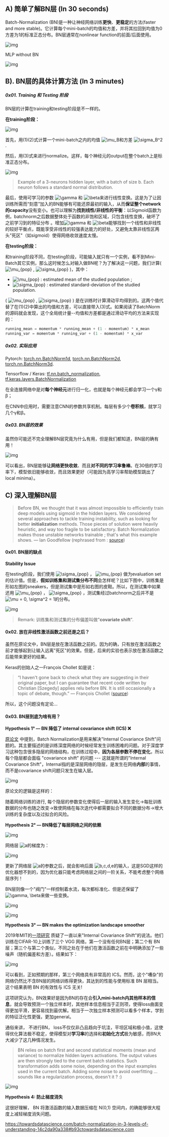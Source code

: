 ## A) 简单了解BN层 (In 30 seconds)

Batch-Normalization (BN)是一种让神经网络训练**更快**、**更稳定**的方法(faster and more stable)。它计算每个mini-batch的均值和方差，并将其拉回到均值为0方差为1的标准正态分布。BN层通常在nonlinear function的前面/后面使用。

![img](https://pic4.zhimg.com/v2-9e2198bf0ea2a549452cf62a61d17e5f_b.png)

MLP without BN

![img](https://pic4.zhimg.com/v2-d75222a6af3dd250b2bbd5917d0aa6ff_b.png)



## B). BN层的具体计算方法 (In 3 minutes)

##### 0x01. Training 和 Testing 阶段

BN层的计算在training和testing阶段是不一样的。

**在training阶段：**

![img](https://pic3.zhimg.com/v2-4ad9e30dce24ed781f3b37e68a21d36e_b.png)

首先，用(1)(2)式计算一个mini-batch之内的均值 ![\mu_B](https://www.zhihu.com/equation?tex=%5Cmu_B)和方差 ![\sigma_B^2](https://www.zhihu.com/equation?tex=%5Csigma_B%5E2).

然后，用(3)式来进行normalize。这样，每个神经元的output在整个batch上是标准正态分布。

![img](https://pic2.zhimg.com/v2-8d9ade5e79d6d31bd0fbb2d259024279_b.png)

> Example of a 3-neurons hidden layer, with a batch of size b. Each neuron follows a standard normal distribution.

最后，使用可学习的参数 ![\gamma](https://www.zhihu.com/equation?tex=%5Cgamma) 和 ![\beta](https://www.zhihu.com/equation?tex=%5Cbeta)来进行线性变换。这是为了让因训练所需而“刻意”加入的BN能够有可能还原最初的输入，从而**保证整个network的capacity**没有变小。也可以理解为**找到线性/非线性的平衡**：以Sigmoid函数为例，batchnorm之后数据整体处于函数的非饱和区域，只包含线性变换，破坏了之前学习到的特征分布 。增加![\gamma](https://www.zhihu.com/equation?tex=%5Cgamma) 和 ![\beta](https://www.zhihu.com/equation?tex=%5Cbeta)能够找到一个线性和非线性的较好平衡点，既能享受非线性的较强表达能力的好处，又避免太靠非线性区两头"死区"（如sigmoid）使得网络收敛速度太慢。

**在testing阶段：**

和training阶段不同，在testing阶段，可能输入就只有一个实例，看不到Mini-Batch其它实例，那么这时候怎么对输入做BN呢？为了解决这一问题，我们计算( ![\mu_{pop}](https://www.zhihu.com/equation?tex=%5Cmu_%7Bpop%7D)  , ![\sigma_{pop}](https://www.zhihu.com/equation?tex=%5Csigma_%7Bpop%7D)  )，其中：

-  ![\mu_{pop}](https://www.zhihu.com/equation?tex=%5Cmu_%7Bpop%7D)   : estimated mean of the studied population ;
-  ![\sigma_{pop}](https://www.zhihu.com/equation?tex=%5Csigma_%7Bpop%7D)   : estimated standard-deviation of the studied population.

( ![\mu_{pop}](https://www.zhihu.com/equation?tex=%5Cmu_%7Bpop%7D)   , ![\sigma_{pop}](https://www.zhihu.com/equation?tex=%5Csigma_%7Bpop%7D)  ) 是在训练时计算滑动平均得到的。这两个值代替了在(1)(2)中算出的均值和方差，可以直接带入(3)式。如果阅读了BatchNorm的源码就会发现，这个全局统计量--均值和方差都是通过滑动平均的方法来实现的：

```python
running_mean = momentum * running_mean + (1 - momentum) * x_mean
running_var = momentum * running_var + (1 - momentum) * x_var
```



##### 0x02. 实际应用

Pytorch: [torch.nn.BatchNorm1d](https://pytorch.org/docs/stable/generated/torch.nn.BatchNorm1d.html), [torch.nn.BatchNorm2d](https://pytorch.org/docs/stable/generated/torch.nn.BatchNorm2d.html), [torch.nn.BatchNorm3d](https://pytorch.org/docs/stable/generated/torch.nn.BatchNorm3d.html).

Tensorflow / Keras: [tf.nn.batch_normalization](https://www.tensorflow.org/api_docs/python/tf/nn/batch_normalization), [tf.keras.layers.BatchNormalization](https://www.tensorflow.org/api_docs/python/tf/keras/layers/BatchNormalization)

在全连接网络中是对**每个神经元**进行归一化，也就是每个神经元都会学习一个γ和β；

在CNN中应用时，需要注意CNN的参数共享机制。每层有多少个**卷积核**，就学习几个γ和β。

##### 0x03. BN层的效果

虽然你可能还不完全理解BN层究竟为什么有用，但是我们都知道，BN层的确有用！

![img](https://pic2.zhimg.com/v2-6d8a2cde69bf184f5fc91fc8974b712d_b.png)

可以看出，BN层能够**让网络更快收敛**、而且**对不同的学习率鲁棒**。在30倍的学习率下，模型依旧能够收敛，而且效果更好（可能因为高学习率帮助模型跳出了local minima）。



## C) 深入理解BN层

> Before BN, we thought that it was almost impossible to efficiently train deep models using sigmoid in the hidden layers. We considered several approaches to tackle training instability, such as looking for better **initialization** methods. Those pieces of solution were heavily heuristic, and way too fragile to be satisfactory. Batch Normalization makes those unstable networks trainable ; that's what this example shows.    — Ian Goodfellow (rephrased from : [source](https://www.youtube.com/watch?v=Xogn6veSyxA))

#### 0x01. BN层的缺点

**Stability Issue**

在testing阶段，我们使用 ![\sigma_{pop}](https://www.zhihu.com/equation?tex=%5Csigma_%7Bpop%7D)  ， ![\mu_{pop}](https://www.zhihu.com/equation?tex=%5Cmu_%7Bpop%7D)  做为evaluation set的估计值。但是，**假如训练集和测试集分布不同**会怎样呢？比如下图中，训练集是形如左图的sneakers，但是测试集中是形如右图的皮鞋。所以，在测试集中如果还用 ![\mu_{pop}](https://www.zhihu.com/equation?tex=%5Cmu_%7Bpop%7D)  ， ![\sigma_{pop}](https://www.zhihu.com/equation?tex=%5Csigma_%7Bpop%7D)   ，测试集经过batchnorm之后并不是 ![\mu = 0, \sigma^2 = 1](https://www.zhihu.com/equation?tex=%5Cmu%20%3D%200%2C%20%5Csigma%5E2%20%3D%201)的分布。

![img](https://pic2.zhimg.com/v2-784eac3b291c76b344aca447e9add315_b.png)

> Remark: 训练集和测试集的分布偏差叫做"**covariate shift**".



#### 0x02.  放在非线性激活函数之前还是之后？

虽然在原论文中，BN层是放在激活函数之前的。因为的确，只有放在激活函数之前才能够起到让输入远离"死区"的效果。但是，后来的实验也表示放在激活函数之后能带来更好的结果。

Keras的创始人之一François Chollet 如是说：

> “I haven't gone back to check what they are suggesting in their original paper, but I can guarantee that recent code written by Christian [Szegedy] applies relu before BN. It is still occasionally a topic of debate, though.” — François Chollet ([source](https://github.com/keras-team/keras/issues/1802))

所以，这个问题没有定论...

#### 0x03. BN层到底为啥有用？

**Hypothesis 1° — BN 降低了 internal covariance shift (ICS) ❌**

[原论文](https://arxiv.org/pdf/1502.03167.pdf) 中提到，Batch Normalization是用来解决"Internal Covariance Shift"问题的。其主要描述的是训练深度网络的时候经常发生训练困难的问题。对于深度学习这种包含很多隐层的网络结构，在训练过程中，**因为各层参数不停在变化**，所以每个隐层都会面临 "covariance shift" 的问题 --- 这就是所谓的"Internal Covariance Shift"，Internal指的是深层网络的隐层，是发生在网络**内部**的事情，而不是covariance shift问题只发生在输入层。

![img](https://pic2.zhimg.com/v2-761a84ce8b93835b35b84cf87d9968bd_b.png)

原论文的逻辑是这样的：

随着网络训练的进行, 每个隐层的参数变化使得后一层的输入发生变化->每批训练数据的分布也随之改变->致使网络在每次迭代中都需要拟合不同的数据分布->增大训练的复杂度以及过拟合的风险。



**Hypothesis 2° — BN降低了每层网络之间的依赖**

![img](https://pic1.zhimg.com/v2-b1b1cae9be606fe9d5dd8b22cb7d6cb4_b.png)

网络层 ![a ](https://www.zhihu.com/equation?tex=a%20)的梯度为：

![img](https://pic1.zhimg.com/v2-dd1f081319c3dfb8e420c4197e2e34e0_b.png)

更新了网络层 ![a](https://www.zhihu.com/equation?tex=a)的参数之后，就会影响后面 ![b,c,d,e](https://www.zhihu.com/equation?tex=b%2Cc%2Cd%2Ce)的输入，这是SGD这样的优化器想不到的，因为优化器只能考虑网络层之间的一阶关系，不能考虑整个网络层序列！

BN层则像一个"阀门"一样控制着水流，每次都标准化、但是还保留了 ![\gamma, \beta](https://www.zhihu.com/equation?tex=%5Cgamma%2C%20%5Cbeta)来做一些变换。

![img](https://pic1.zhimg.com/v2-b381eb1123860ed469091bc778fa686c_b.png)

![img](https://pic1.zhimg.com/v2-d66fb68aacff0f399c2b28cd103a01c8_b.png)


**Hypothesis 3° — BN makes the optimization landscape smoother**

2019年MIT的[一项研究](https://arxiv.org/pdf/1805.11604.pdf) 质疑了一直以来"Internal Covariance Shift"的说法。他们训练在CIFAR-10上训练了三个 VGG 网络，第一个没有任何BN层；第二个有 BN 层；第三个与第二个类似，不同之处在于他们在激活函数之前在中明确添加了一些噪声（随机偏差和方差）。结果如下：

![img](https://pic4.zhimg.com/v2-96b4db36387a8c0f6750e423a60d4f07_b.png)

可以看到，正如预期的那样，第三个网络具有非常高的 ICS。然而，这个"嘈杂"的网络仍然比不含BN层的网络训练得更快，其达到的性能与使用标准 BN 层相当。这个结果表明 BN 的有效性与 ICS 无关! 

这项研究认为，BN效果好是因为BN的存在会**引入mini-batch内其他样本的信息**，就会导致预测一个独立样本时，其他样本信息相当于正则项，使得loss曲面变得更加平滑，更容易找到最优解。相当于一次独立样本预测可以看多个样本，学到的特征泛化性更强，更加general。

通俗来讲， 不进行BN， loss不仅仅非凸且趋向于坑洼，平坦区域和极小值，这使得优化算法极不稳定，使得模型对**学习率**的选择和**初始化方式**极为敏感，而BN大大减少了这几种情况发生。

> BN relies on batch first and second statistical moments (mean and variance) to normalize hidden layers activations. The output values are then strongly tied to the current batch statistics. Such transformation adds some noise, depending on the input examples used in the current batch. Adding some noise to avoid overfitting … sounds like a regularization process, doesn't it ? :)

![img](https://pic3.zhimg.com/v2-723144762c91a6b5e7b24eb29eee56ba_b.png)



**Hypothesis 4: 防止梯度消失**

这很好理解， BN 将激活函数的输入数据压缩在 N(0,1) 空间内，的确能够很大程度上减轻梯度消失问题。









https://towardsdatascience.com/batch-normalization-in-3-levels-of-understanding-14c2da90a338#b93ctowardsdatascience.com





